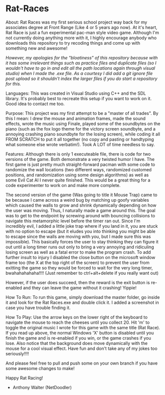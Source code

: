 # Rat-Races

About: Rat Races was my first serious school project way back for my associates degree at Front Range (Like 4 or 5 years ago now).  At it's heart, Rat Race is just a fun experimental pac-man style video game. Although I'm not currently doing anything more with it, I highly encourage anybody who downloads this repository to try recoding things and come up with something new and awesome! 

*However, my apologies for the "bloatiness" of this repository because with it has some irrelevant things such as practice files and duplicate files (so I wouldn't have to go in and edit all the path locations again through visual studio) when I made the .exe file.  As a courtesy I did add a git ignore file post upload so it shouldn't index the larger files if you do start a repository for this.*

Languages: This was created in Visual Studio using C++ and the SDL library.  It's probably best to recreate this setup if you want to work on it. Good idea to contact me too.

Purpose: This project was my first attempt to be a "master of all trades". By this I mean: I drew the mouse and animation frames, made the sound effects, wrote the music using Finale, played some of the soundbytes on the piano (such as the fox logo theme for the victory screen soundbyte, and a annoying crashing piano soundbyte for the losing screen), while coding it all FROM SCRATCH to put it all together (no copy and pasting or handtyping what someone else wrote verbatim!).  Took A LOT of time needless to say.

Features: Although there is only 1 executeable file, there is code for two versions of the game.  Both demonstrate a very twisted humor I have. The first game is just pretty much straight-forward pacman with some code to randomize the wall locations (two different ways, randomized customed positions, and randomization using some design algorithms) as well as some Evil Cat AI I never quite finished.  This would be a great thing for a code experimenter to work on and make more complete. 

The second version of the game (Was going to title it Mouse Trap) came to be because I came across a weird bug by matching up goofy variables which caused the walls to grow and shrink dynamically depending on how the user was moving.  Thus, I naturally made a game around this. The goal was to get to the endpoint by screwing around with bouncing collisions to navigate this metamorphic level before the timer ran out.  Since I'm incredibly evil, I added a little joke trap where if you land in it, you are stuck with no option to escape (but it eludes you into thinking you might be able to escape since the walls are moving with you, but I made sure this was impossible). This basically forces the user to stay thinking they can figure it out until a long timer runs out only to bring a very annoying and ridiculing losing screen as well as a fatal error to make the program crash.  To add further insult to injury I disabled the close button on the microsoft window frame too (the X at the top right of the screen) to prevent the user from exitting the game so they would be forced to wait for the very long timer, bwahahahahaha!!!! (Just remember to ctrl+alt+delete if you really want out)

However, if the user does succeed, then the reward is the exit button is re-enabled and they can leave the game without it crashing! Yippie!

How To Run: To run this game, simply download the master folder, go inside it and look for the Rat Races.exe and double click it.  I added a screenshot in case you have trouble finding it.

How To Play: Use the arrow keys on the lower right of the keyboard to navigate the mouse to reach the cheeses until you collect 20. Hit 'm' to toggle the original music I wrote for this game with the same title (Rat Race). If you read up above, the normal Windows 'X' button is disabled until you finish the game and is re-enabled if you win, or the game crashes if you lose.  Also notice that the background does move dynamically with the mouse for a cool visual effect.  Have fun and don't take any of my jokes too seriously!!!! 

And please feel free to pull and push some on your own branch if you have some awesome changes to make!

Happy Rat Racing!
- Anthony Walter (NetDoodler)
